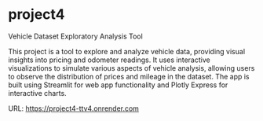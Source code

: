 # project4
Vehicle Dataset Exploratory Analysis Tool

This project is a tool to explore and analyze vehicle data, providing visual insights into pricing and odometer readings. It uses interactive visualizations to simulate various aspects of vehicle analysis, allowing users to observe the distribution of prices and mileage in the dataset. The app is built using Streamlit for web app functionality and Plotly Express for interactive charts.

URL: https://project4-ttv4.onrender.com
